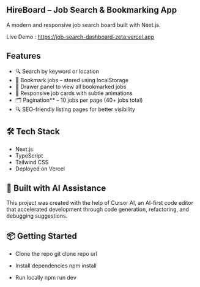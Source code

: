 ## HireBoard – Job Search & Bookmarking App

A modern and responsive job search board built with Next.js.

Live Demo : https://job-search-dashboard-zeta.vercel.app

## Features

- 🔍 Search by keyword or location
- 📌 Bookmark jobs – stored using localStorage
- 🧾 Drawer panel to view all bookmarked jobs
- 📄 Responsive job cards with subtle animations
- 🗂️ Pagination** – 10 jobs per page (40+ jobs total)
- 🔍 SEO-friendly listing pages for better visibility

## 🛠 Tech Stack

- Next.js
- TypeScript
- Tailwind CSS
- Deployed on Vercel

## 🤖 Built with AI Assistance

This project was created with the help of Cursor AI, an AI-first code editor that accelerated development through code generation, refactoring, and debugging suggestions.

## 📦 Getting Started

- Clone the repo
git clone repo url

- Install dependencies
npm install

- Run locally
npm run dev
